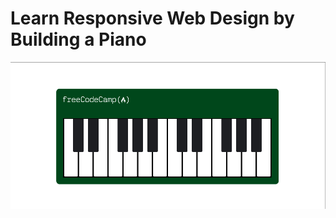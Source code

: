 # Learn Responsive Web Design by Building a Piano
<div align="center">
  <img src="https://github.com/ibrahimbayburtlu/Web-projects/blob/master/Piano/Img/piano.png">
</div>

